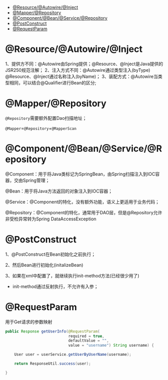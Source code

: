 - [@Resource/@Autowire/@Inject](#resourceautowireinject)
- [@Mapper/@Repository](#mapperrepository)
- [@Component/@Bean/@Service/@Repository](#componentbeanservicerepository)
- [@PostConstruct](#postconstruct)
- [@RequestParam](#requestparam)

# @Resource/@Autowire/@Inject
1、提供方不同：@Autowire由Spring提供；@Resource、@Inject是Java提供的JSR250规范注解；
2、注入方式不同：@Autowire通过类型注入(byType)
  @Resource、@Inject通过名称注入(byName)；
3、装配方式：@Autowire当类型相同，可以结合@Qualifier进行Bean的区分;



# @Mapper/@Repository

`@Repository`需要额外配置Dao扫描地址；

`@Mapper`=`@Repository`+`@MapperScan`


# @Component/@Bean/@Service/@Repository

@Component：用于将Java类标记为SpringBean，由Spring扫描注入到IOC容器，交由Spring管理；

@Bean：用于将Java方法返回的对象注入到IOC容器；

@Service：@Component的特化，没有额外功能，语义上更适用于业务代码；

@Repository：@Component的特化，通常用于DAO层，但是@Repository允许非受检异常转为Spring DataAccessException



# @PostConstruct

1、@PostConstruct在Bean初始化之前执行；

2、然后Bean进行初始化(initalizeBean)

3、如果在xml中配置了，就继续执行init-method方法(已经很少用了)

- init-method通过反射执行，不允许有入参；

  

# @RequestParam

用于Get请求的参数映射

```java
public Response getUserInfo(@RequestParam(
                            required = true, 
                            defaultValue = "", 
                            value = "username") String username) {

    User user = userService.getUserByUserName(username);

    return ResponseUtil.success(user);

}

```






